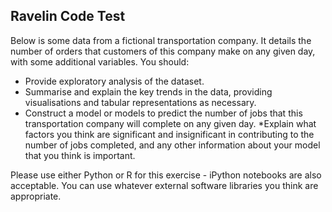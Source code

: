 ## Ravelin Code Test

Below is some data from a fictional transportation company. It details the number of orders that customers of this company make on any given day, with some additional variables. You should:

 * Provide exploratory analysis of the dataset.
 * Summarise and explain the key trends in the data, providing visualisations and tabular representations as necessary.
 * Construct a model or models to predict the number of jobs that this transportation company will complete on any given day.
 *Explain what factors you think are significant and insignificant in contributing to the number of jobs completed, and any other information about your model that you think is important.

 Please use either Python or R for this exercise - iPython notebooks are also acceptable. You can use whatever external software libraries you think are appropriate.
